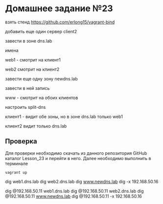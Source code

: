 # Домашнее задание №23

взять стенд https://github.com/erlong15/vagrant-bind

добавить еще один сервер client2

завести в зоне dns.lab

имена

web1 - смотрит на клиент1

web2 смотрит на клиент2

завести еще одну зону newdns.lab

завести в ней запись

www - смотрит на обоих клиентов

настроить split-dns

клиент1 - видит обе зоны, но в зоне dns.lab только web1

клиент2 видит только dns.lab

## Проверка

Для проверки необходимо скачать из данного репозитория GitHub каталог Lesson_23 и перейти в него. Далее необходимо выполнить в терминале

    vagrant up

  dig web1.dns.lab
  dig web2.dns.lab
  dig www.newdns.lab
  dig -x 192.168.50.16

  dig @192.168.50.11 web1.dns.lab
  dig @192.168.50.11 web2.dns.lab
  dig @192.168.50.11 www.newdns.lab
  dig @192.168.50.11 -x 192.168.50.16
